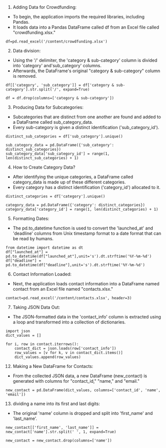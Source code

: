 1. Adding Data for Crowdfunding:

  - To begin, the application imports the required libraries, including Pandas.
  - It loads data into a Pandas DataFrame called df from an Excel file called "crowdfunding.xlsx."

```
df=pd.read_excel('/content/crowdfunding.xlsx')
```

2. Data division:

  - Using the '/' delimiter, the 'category & sub-category' column is divided into 'category' and'sub_category' columns.
  - Afterwards, the DataFrame's original "category & sub-category" column is removed.

```
df[['category', 'sub_category']] = df['category & sub-category'].str.split('/', expand=True)

df = df.drop(columns=['category & sub-category'])
```

3. Producing Data for Subcategories:

  - Subcategories that are distinct from one another are found and added to a DataFrame called sub_category_data.
  - Every sub-category is given a distinct identification ('sub_category_id').

```
distinct_sub_categories = df['sub_category'].unique()

sub_category_data = pd.DataFrame({'sub_category': distinct_sub_categories})
sub_category_data['sub_category_id'] = range(1, len(distinct_sub_categories) + 1)
```

4. How to Create Category Data?

  - After identifying the unique categories, a DataFrame called category_data is made up of these different categories.
  - Every category has a distinct identification ('category_id') allocated to it.

```
distinct_categories = df['category'].unique()

category_data = pd.DataFrame({'category': distinct_categories})
category_data['category_id'] = range(1, len(distinct_categories) + 1)
```

5. Formatting Dates:

  - The pd.to_datetime function is used to convert the 'launched_at' and 'deadline' columns from Unix timestamp format to a date format that can be read by humans.

```
from datetime import datetime as dt
df["launched_at"] = pd.to_datetime(df["launched_at"],unit='s').dt.strftime('%Y-%m-%d') 
df["deadline"] = pd.to_datetime(df["deadline"],unit='s').dt.strftime('%Y-%m-%d')
```

6. Contact Information Loaded:

  - Next, the application loads contact information into a DataFrame named contact from an Excel file named "contacts.xlsx."

```
contact=pd.read_excel('/content/contacts.xlsx', header=3)
```

7. Taking JSON Data Out:

  - The JSON-formatted data in the 'contact_info' column is extracted using a loop and transformed into a collection of dictionaries.

```
import json
dict_values = []

for i, row in contact.iterrows():
    contact_dict = json.loads(row['contact_info'])
    row_values = [v for k, v in contact_dict.items()]
    dict_values.append(row_values)
```

12. Making a New DataFrame for Contacts:

  - From the collected JSON data, a new DataFrame (new_contact) is generated with columns for "contact_id," "name," and "email."

```
new_contact = pd.DataFrame(dict_values, columns=['contact_id', 'name', 'email'])
```

13. dividing a name into its first and last digits:

  - The original 'name' column is dropped and split into 'first_name' and 'last_name'.

```
new_contact[['first_name', 'last_name']] = new_contact['name'].str.split(' ', 1, expand=True)

new_contact = new_contact.drop(columns=['name'])
```

